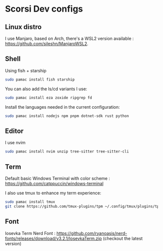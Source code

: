 # Scorsi Dev configs

## Linux distro

I use Manjaro, based on Arch, there's a WSL2 version available : https://github.com/sileshn/ManjaroWSL2.

## Shell

Using fish + starship

```sh 
sudo pamac install fish starship
```

You can also add the ls/cd variants I use:
```sh
sudo pamac install eza zoxide ripgrep fd
```

Install the languages needed in the current configuration:
```sh
sudo pamac install nodejs npm pnpm dotnet-sdk rust python
```

## Editor

I use nvim
```sh
sudo pamac install nvim unzip tree-sitter tree-sitter-cli
```

## Term

Default basic Windows Terminal with color scheme : https://github.com/catppuccin/windows-terminal

I also use tmux to enhance my term experience:
```sh
sudo pamac install tmux
git clone https://github.com/tmux-plugins/tpm ~/.config/tmux/plugins/tpm
```


## Font

Iosevka Term Nerd Font : https://github.com/ryanoasis/nerd-fonts/releases/download/v3.2.1/IosevkaTerm.zip (checkout the latest version)

